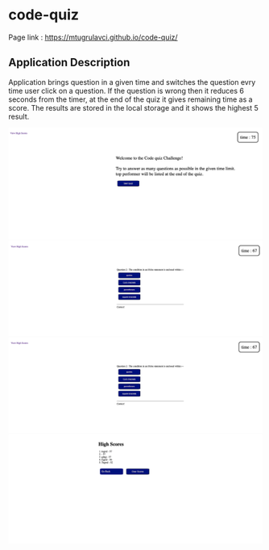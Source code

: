 # code-quiz
Page link : https://mtugrulavci.github.io/code-quiz/

## Application Description
Application brings question in a given time and switches the question evry time user click on a question. If the question is wrong then it reduces 6 seconds from the timer, at the end of the quiz it gives remaining time as a score. The results are stored in the local storage and it shows the highest 5 result.


  ![Alert for validation error](./images/main.png)
  ![Alert for validation error](./images/questions.png)
  ![Alert for validation error](./images/questions.png)
  ![Alert for validation error](./images/scores.png)